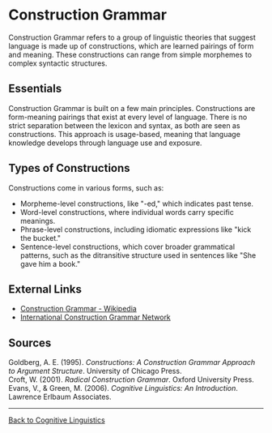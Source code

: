 # Construction Grammar

Construction Grammar refers to a group of linguistic theories that suggest language is made up of constructions, which are learned pairings of form and meaning. These constructions can range from simple morphemes to complex syntactic structures.

## Essentials

Construction Grammar is built on a few main principles. Constructions are form-meaning pairings that exist at every level of language. There is no strict separation between the lexicon and syntax, as both are seen as constructions. This approach is usage-based, meaning that language knowledge develops through language use and exposure.

## Types of Constructions

Constructions come in various forms, such as:

- Morpheme-level constructions, like "-ed," which indicates past tense.
- Word-level constructions, where individual words carry specific meanings.
- Phrase-level constructions, including idiomatic expressions like "kick the bucket."
- Sentence-level constructions, which cover broader grammatical patterns, such as the ditransitive structure used in sentences like "She gave him a book."

## External Links

- [Construction Grammar - Wikipedia](https://en.wikipedia.org/wiki/Construction_grammar)
- [International Construction Grammar Network](https://constructiongrammar.org/)

## Sources

Goldberg, A. E. (1995). *Constructions: A Construction Grammar Approach to Argument Structure*. University of Chicago Press.  
Croft, W. (2001). *Radical Construction Grammar*. Oxford University Press.  
Evans, V., & Green, M. (2006). *Cognitive Linguistics: An Introduction*. Lawrence Erlbaum Associates.

---

[Back to Cognitive Linguistics](../README.md)
